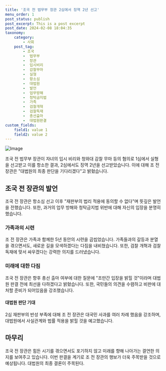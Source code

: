 ```yaml
---
title: '조국 전 법무부 장관 2심에서 징역 2년 선고'
menu_order: 1
post_status: publish
post_excerpt: This is a post excerpt
post_date: 2024-02-08 18:04:35
taxonomy:
    category:
        - 사회
    post_tag:
        - 조국
        -  법무부
        -  장관
        -  입시비리
        -  감찰무마
        -  실형
        -  항소심
        -  대법원
        -  발언
        -  업무방해
        -  청탁금지법
        -  가족
        -  검찰개혁
        -  검찰독재
        -  총선출마
        -  대법원판결
custom_fields:
    field1: value 1
    field2: value 2
---
```


![Image](https://imgnews.pstatic.net/image/001/2024/02/08/PYH2024020814040001300_P4_20240208154706366.jpg?type=w647)

조국 전 법무부 장관이 자녀의 입시 비리와 청와대 감찰 무마 등의 혐의로 1심에서 실형을 선고받고 이를 항소한 결과, 2심에서도 징역 2년을 선고받았습니다. 이에 대해 조 전 장관은 "대법원의 최종 판단을 기다리겠다"고 밝혔습니다.
## 조국 전 장관의 발언
조국 전 장관은 항소심 선고 이후 "재판부의 법리 적용에 동의할 수 없다"며 뜻깊은 발언을 전했습니다. 또한, 과거의 업무 방해와 청탁금지법 위반에 대해 자신의 입장을 분명히 했습니다.
### 가족과의 시련
조 전 장관은 가족과 함께한 5년 동안의 시련을 곱씹었습니다. 가족들과의 갈등과 분열을 겪으면서도, 새로운 길을 모색하겠다는 다짐을 내비쳤습니다. 또한, 검찰 개혁과 검찰 독재에 맞서 싸우겠다는 강력한 의지를 드러냈습니다.
### 미래에 대한 다짐
조국 전 장관은 향후 총선 출마 여부에 대한 질문에 "조만간 입장을 밝힐 것"이라며 대법원 판결 전에 최선을 다하겠다고 밝혔습니다. 또한, 국민들의 의견을 수렴하고 비판에 대처할 준비가 되어있음을 강조했습니다.
#### 대법원 판단 기대
2심 재판부의 반성 부족에 대해 조 전 장관은 대국민 사과를 여러 차례 했음을 강조하며, 대법원에서 사실관계와 법률 적용을 밝힐 것을 예고했습니다.
## 마무리
조국 전 장관은 힘든 시기를 겪으면서도 포기하지 않고 미래를 향해 나아가는 결연한 의지를 보여주고 있습니다. 이번 판결을 계기로 조 전 장관의 행보가 더욱 주목받을 것으로 예상됩니다. 대법원의 최종 결론이 주목된다.

